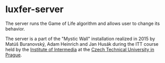 # luxfer-server

The server runs the Game of Life algorithm and allows user to change its behavior.

The server is a part of the "Mystic Wall" installation realized in 2015 by Matúš Buranovský, Adam Heinrich and Jan Husák during the ITT course held by the [Institute of Intermedia](http://iim.cz) at the [Czech Technical University in Prague](http://cvut.cz).

